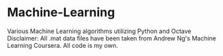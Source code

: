 # Machine-Learning
Various Machine Learning algorithms utilizing Python and Octave
Disclaimer: All .mat data files have been taken from Andrew Ng's Machine Learning Coursera. All code is my own.